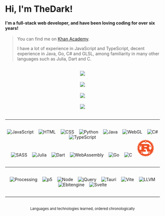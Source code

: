 # Hi, I'm TheDark!
#### I'm a full-stack web developer, and have been loving coding for over six years!

> You can find me on <a href="https://www.khanacademy.org/profile/OnlyTheDark/projects">Khan Academy</a>.
>
> I have a lot of experience in JavaScript and TypeScript, decent experience in Java, Go, C# and GLSL, among familiarity in many other languages such as Julia, Dart and C. 

<br>

<div align="center">
    <div>
        <a href="https://github.com/anuraghazra/github-readme-stats#github-stats-card">
            <img src="https://github-readme-stats.vercel.app/api?username=99thedark&theme=tokyonight&show_icons=true">
        </a>
        <br><br>
        <a href="https://git.io/streak-stats">
            <img src="https://streak-stats.demolab.com?user=99thedark&theme=tokyonight">
        </a>
        <br><br>
        <a href="https://github.com/anuraghazra/github-readme-stats#top-languages-card">
            <img src="https://github-readme-stats.vercel.app/api/top-langs/?username=99thedark&theme=tokyonight&layout=compact&langs_count=20&exclude_repo=Hello-World&hide=markdown">
        </a>
        <br><br>
        <a href="https://github.com/Ashutosh00710/github-readme-activity-graph">
            <img src="https://github-readme-activity-graph.vercel.app/graph?username=99thedark&theme=tokyo-night">
        </a>
    </div>
</div>

<br>

<hr>

<br>

<div align="center">
    <img alt="JavaScript" src="https://cdn.jsdelivr.net/gh/devicons/devicon/icons/javascript/javascript-original.svg" height="55px" hspace="6px">
    <img alt="HTML" src="https://cdn.jsdelivr.net/gh/devicons/devicon/icons/html5/html5-original.svg" height="55px" hspace="6px">
    <img alt="CSS" src="https://cdn.cdnlogo.com/logos/c/18/css.svg" height="55px" hspace="6px">
    <img alt="Python" src="https://cdn.jsdelivr.net/gh/devicons/devicon/icons/python/python-original.svg" height="55px" hspace="6px">
    <img alt="Java" src="https://cdn.jsdelivr.net/gh/devicons/devicon/icons/java/java-original.svg" height="55px" hspace="6px">
    <img alt="WebGL" src="https://upload.wikimedia.org/wikipedia/commons/thumb/2/25/WebGL_Logo.svg/1024px-WebGL_Logo.svg.png?20210505165026" height="55px" hspace="6px">
    <img alt="C#" src="https://cdn.jsdelivr.net/gh/devicons/devicon/icons/csharp/csharp-original.svg" height="55px" hspace="6px">
    <img alt="TypeScript" src="https://cdn.jsdelivr.net/gh/devicons/devicon/icons/typescript/typescript-original.svg" height="55px" hspace="6px">
    <br>
    <img alt="SASS" src="https://cdn.jsdelivr.net/gh/devicons/devicon/icons/sass/sass-original.svg" height="55px" hspace="6px">
    <img alt="Julia" src="https://cdn.jsdelivr.net/gh/devicons/devicon/icons/julia/julia-original.svg" height="55px" hspace="6px">
    <img alt="Dart" src="https://cdn.jsdelivr.net/gh/devicons/devicon/icons/dart/dart-original.svg" height="55px" hspace="6px">
    <img alt="WebAssembly" src="https://upload.wikimedia.org/wikipedia/commons/thumb/1/1f/WebAssembly_Logo.svg/2048px-WebAssembly_Logo.svg.png" height="55px" hspace="6px">
    <img alt="Go" src="https://cdn.jsdelivr.net/gh/devicons/devicon/icons/go/go-original.svg" height="55px" hspace="6px">
    <img alt="C" src="https://cdn.jsdelivr.net/gh/devicons/devicon/icons/c/c-original.svg" height="55px" hspace="6px">
    <img alt="Rust" src="https://raw.githubusercontent.com/99TheDark/99TheDark/ada7fe76b527d83164dd85c0e6d3915341f05b90/rust.svg" height="55px" hspace="6px">
    <!-- <img alt="SQL" src="https://static-00.iconduck.com/assets.00/sql-database-generic-icon-380x512-ez505zus.png" height="55px" hspace="6px"> -->
    <!-- <img alt="Bash" src="https://cdn.jsdelivr.net/gh/devicons/devicon/icons/bash/bash-original.svg" height="55px" hspace="6px"> -->
</div>

<br>

<hr>

<br>

<div align="center">
    <img alt="Processing" src="https://cdn.jsdelivr.net/gh/devicons/devicon/icons/processing/processing-original.svg" height="55px" hspace="6px">
    <img alt="p5" src="https://upload.wikimedia.org/wikipedia/commons/thumb/c/c6/P5.js_icon.svg/2048px-P5.js_icon.svg.png" height="55px" hspace="6px">
    <img alt="Node" src="https://cdn-icons-png.flaticon.com/512/5968/5968322.png" height="50px" hspace="6px">
    <img alt="jQuery" src="https://cdn.jsdelivr.net/gh/devicons/devicon/icons/jquery/jquery-original.svg" height="55px" hspace="6px">
    <img alt="Tauri" src="https://cdn.worldvectorlogo.com/logos/tauri-1.svg" height="55px" hspace="6px">
    <img alt="Vite" src="https://vitejs.dev/logo-with-shadow.png" height="60px" hspace="6px">
    <img alt="LLVM" src="https://llvm.org/img/DragonMedium.png" height="55px" hspace="6px">
    <img alt="Ebitengine" src="https://ebitengine.org/images/logo.png" height="55px" hspace="6px">
    <img alt="Svelte" src="https://upload.wikimedia.org/wikipedia/commons/thumb/1/1b/Svelte_Logo.svg/1702px-Svelte_Logo.svg.png" height="55px" hspace="6px">
</div>

<br>

<hr>

<br>

<div align="middle"><sup>Languages and technologies learned, ordered chronologically</sup></div>

<br>
